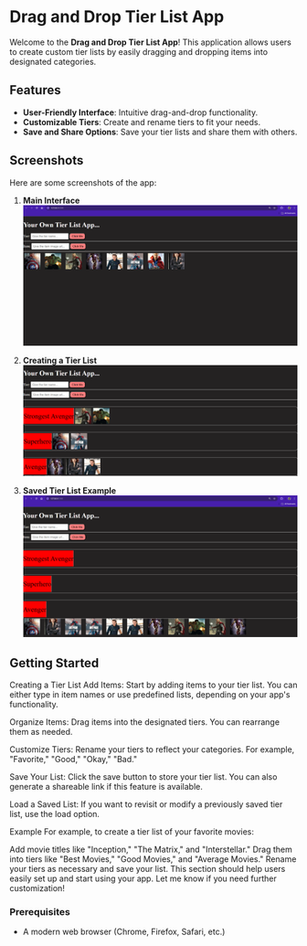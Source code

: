 # Drag and Drop Tier List App

Welcome to the **Drag and Drop Tier List App**! This application allows users to create custom tier lists by easily dragging and dropping items into designated categories.

## Features

- **User-Friendly Interface**: Intuitive drag-and-drop functionality.
- **Customizable Tiers**: Create and rename tiers to fit your needs.
- **Save and Share Options**: Save your tier lists and share them with others.


## Screenshots

Here are some screenshots of the app:

1. **Main Interface**  
   ![Main Interface](/image/1.png)

2. **Creating a Tier List**  
   ![Creating a Tier List](/image/2.png)

3. **Saved Tier List Example**  
   ![Saved Tier List Example](/image/3.png)

## Getting Started
Creating a Tier List
Add Items: Start by adding items to your tier list. You can either type in item names or use predefined lists, depending on your app's functionality.

Organize Items: Drag items into the designated tiers. You can rearrange them as needed.

Customize Tiers: Rename your tiers to reflect your categories. For example, "Favorite," "Good," "Okay," "Bad."

Save Your List: Click the save button to store your tier list. You can also generate a shareable link if this feature is available.

Load a Saved List: If you want to revisit or modify a previously saved tier list, use the load option.

Example
For example, to create a tier list of your favorite movies:

Add movie titles like "Inception," "The Matrix," and "Interstellar."
Drag them into tiers like "Best Movies," "Good Movies," and "Average Movies."
Rename your tiers as necessary and save your list.
This section should help users easily set up and start using your app. Let me know if you need further customization!

### Prerequisites

- A modern web browser (Chrome, Firefox, Safari, etc.)


